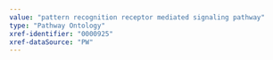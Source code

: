 ```yaml
---
value: "pattern recognition receptor mediated signaling pathway"
type: "Pathway Ontology"
xref-identifier: "0000925"
xref-dataSource: "PW"
---
```


